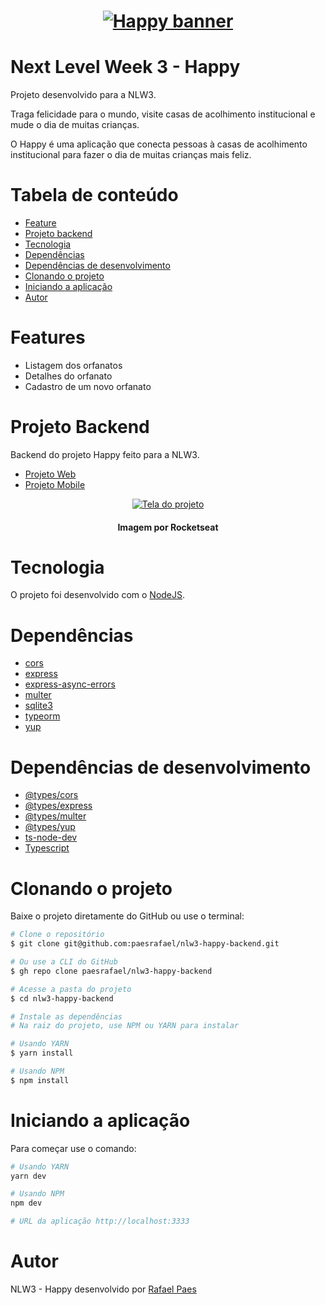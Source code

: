 <h1 align="center">
  <a href="#">
    <img src="https://assets.pointec.dev/image/rocketseat-nlw3-happy-banner.png" alt="Happy banner" />
  </a>
</h1>

# Next Level Week 3 - Happy

Projeto desenvolvido para a NLW3.

Traga felicidade para o mundo, visite casas de acolhimento institucional e mude o dia de muitas crianças.

O Happy é uma aplicação que conecta pessoas à casas de acolhimento institucional para fazer o dia de muitas crianças mais feliz.

# Tabela de conteúdo

- [Feature](#Features)
- [Projeto backend](#Projeto-backend)
- [Tecnologia](#Tecnologia)
- [Dependências](#Dependências)
- [Dependências de desenvolvimento](#Dependências-de-desenvolvimento)
- [Clonando o projeto](#Clonando-o-projeto)
- [Iniciando a aplicação](#Iniciando-a-aplicação)
- [Autor](#Autor)

# Features

- Listagem dos orfanatos
- Detalhes do orfanato
- Cadastro de um novo orfanato

# Projeto Backend

Backend do projeto Happy feito para a NLW3.

- [Projeto Web](https://github.com/paesrafael/nlw3-happy-web)
- [Projeto Mobile](https://github.com/paesrafael/nlw3-happy-mobile)

<p align="center">
  <a href="#" target="_blank">
    <img src="https://assets.pointec.dev/image/rocketseat-nlw3-happy.png" alt="Tela do projeto" />
  </a>
  <h4 align="center">Imagem por Rocketseat</h4>
</p>

# Tecnologia

O projeto foi desenvolvido com o [NodeJS](https://nodejs.org/en/).

# Dependências

- [cors](https://www.npmjs.com/package/cors)
- [express](https://www.npmjs.com/package/express)
- [express-async-errors](https://www.npmjs.com/package/express-async-errors)
- [multer](https://www.npmjs.com/package/multer)
- [sqlite3](https://www.npmjs.com/package/sqlite3)
- [typeorm](https://www.npmjs.com/package/typeorm)
- [yup](https://www.npmjs.com/package/yup)

# Dependências de desenvolvimento

- [@types/cors](https://www.npmjs.com/package/@types/cors)
- [@types/express](https://www.npmjs.com/package/@types/express)
- [@types/multer](https://www.npmjs.com/package/@types/multer)
- [@types/yup](https://www.npmjs.com/package/@types/yup)
- [ts-node-dev](https://www.npmjs.com/package/ts-node-dev)
- [Typescript](https://www.typescriptlang.org/)

# Clonando o projeto

Baixe o projeto diretamente do GitHub ou use o terminal:

```bash
# Clone o repositório
$ git clone git@github.com:paesrafael/nlw3-happy-backend.git

# Ou use a CLI do GitHub
$ gh repo clone paesrafael/nlw3-happy-backend

# Acesse a pasta do projeto
$ cd nlw3-happy-backend

# Instale as dependências
# Na raiz do projeto, use NPM ou YARN para instalar

# Usando YARN
$ yarn install

# Usando NPM
$ npm install
```

# Iniciando a aplicação

Para começar use o comando:

```bash
# Usando YARN
yarn dev

# Usando NPM
npm dev

# URL da aplicação http://localhost:3333
```

# Autor

NLW3 - Happy desenvolvido por [Rafael Paes](https://github.com/paesrafael/nlw3-happy-backend)
